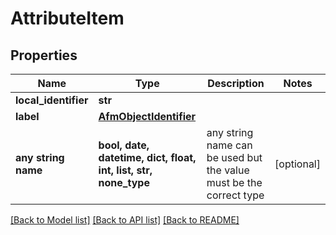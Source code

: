 # AttributeItem


## Properties
Name | Type | Description | Notes
------------ | ------------- | ------------- | -------------
**local_identifier** | **str** |  | 
**label** | [**AfmObjectIdentifier**](AfmObjectIdentifier.md) |  | 
**any string name** | **bool, date, datetime, dict, float, int, list, str, none_type** | any string name can be used but the value must be the correct type | [optional]

[[Back to Model list]](../README.md#documentation-for-models) [[Back to API list]](../README.md#documentation-for-api-endpoints) [[Back to README]](../README.md)


